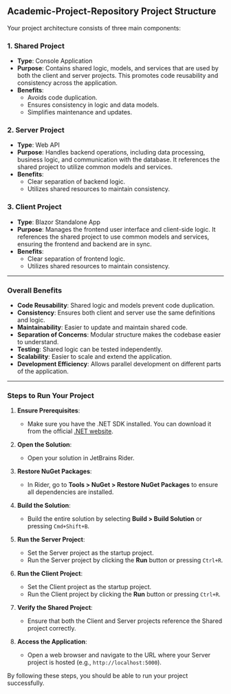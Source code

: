 ## Academic-Project-Repository Project Structure

Your project architecture consists of three main components:

### 1. **Shared Project**
   - **Type**: Console Application
   - **Purpose**: Contains shared logic, models, and services that are used by both the client and server projects. This promotes code reusability and consistency across the application.
   - **Benefits**:
     - Avoids code duplication.
     - Ensures consistency in logic and data models.
     - Simplifies maintenance and updates.

### 2. **Server Project**
   - **Type**: Web API
   - **Purpose**: Handles backend operations, including data processing, business logic, and communication with the database. It references the shared project to utilize common models and services.
   - **Benefits**:
     - Clear separation of backend logic.
     - Utilizes shared resources to maintain consistency.

### 3. **Client Project**
   - **Type**: Blazor Standalone App
   - **Purpose**: Manages the frontend user interface and client-side logic. It references the shared project to use common models and services, ensuring the frontend and backend are in sync.
   - **Benefits**:
     - Clear separation of frontend logic.
     - Utilizes shared resources to maintain consistency.

---

### **Overall Benefits**
- **Code Reusability**: Shared logic and models prevent code duplication.
- **Consistency**: Ensures both client and server use the same definitions and logic.
- **Maintainability**: Easier to update and maintain shared code.
- **Separation of Concerns**: Modular structure makes the codebase easier to understand.
- **Testing**: Shared logic can be tested independently.
- **Scalability**: Easier to scale and extend the application.
- **Development Efficiency**: Allows parallel development on different parts of the application.

---

### **Steps to Run Your Project**

1. **Ensure Prerequisites**:
   - Make sure you have the .NET SDK installed. You can download it from the official [.NET website](https://dotnet.microsoft.com/).

2. **Open the Solution**:
   - Open your solution in JetBrains Rider.

3. **Restore NuGet Packages**:
   - In Rider, go to **Tools > NuGet > Restore NuGet Packages** to ensure all dependencies are installed.

4. **Build the Solution**:
   - Build the entire solution by selecting **Build > Build Solution** or pressing `Cmd+Shift+B`.

5. **Run the Server Project**:
   - Set the Server project as the startup project.
   - Run the Server project by clicking the **Run** button or pressing `Ctrl+R`.

6. **Run the Client Project**:
   - Set the Client project as the startup project.
   - Run the Client project by clicking the **Run** button or pressing `Ctrl+R`.

7. **Verify the Shared Project**:
   - Ensure that both the Client and Server projects reference the Shared project correctly.

8. **Access the Application**:
   - Open a web browser and navigate to the URL where your Server project is hosted (e.g., `http://localhost:5000`).

By following these steps, you should be able to run your project successfully.
